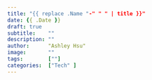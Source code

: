 ```yaml
---
title: "{{ replace .Name "-" " " | title }}"
date: {{ .Date }}
draft: true
subtitle:    ""
description: ""
author:      "Ashley Hsu"
image:       ""
tags:        [""]
categories:  ["Tech" ]
---
```


